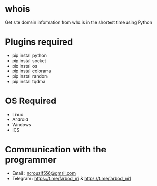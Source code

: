 # whois
Get site domain information from who.is in the shortest time using Python

# Plugins required
- pip install python
- pip install socket
- pip install os
- pip install colorama
- pip install random
- pip install tqdma

# OS Required
- Linux
- Android
- Windows
- IOS

# Communication with the programmer
- Email : norouzif556@gmail.com
- Telegram : https://t.me/farbod_mi & https://t.me/farbod_mi1

